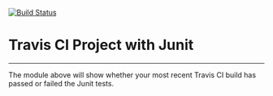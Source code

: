 [![Build Status](https://travis-ci.org/ihaiderx/Lab-4.svg?branch=master)](https://travis-ci.org/ihaiderx/Lab-4)
# Travis CI Project with Junit
----------
The module above will show whether your most recent Travis CI
build has passed or failed the Junit tests.
